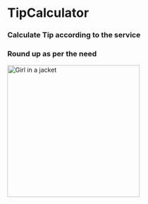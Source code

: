 # TipCalculator
### Calculate Tip according to the service
### Round up as per the need 

<div display:"block">
  <img src="https://user-images.githubusercontent.com/71551492/181933717-d0f1c0c2-3525-40b3-ae81-344bb46417ca.jpeg" alt="Girl in a jacket" width="300">
</div>
